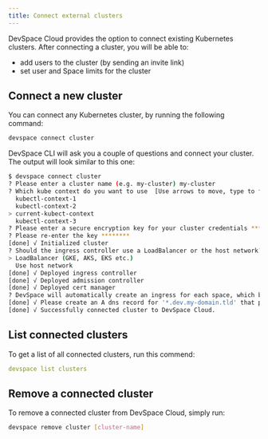 ```yaml
---
title: Connect external clusters
---
```


DevSpace Cloud provides the option to connect existing Kubernetes clusters. After connecting a cluster, you will be able to:
- add users to the cluster (by sending an invite link)
- set user and Space limits for the cluster

## Connect a new cluster
You can connect any Kubernetes cluster, by running the following command:
```bash
devspace connect cluster
```

DevSpace CLI will ask you a couple of questions and connect your cluster. The output will look similar to this one:
```bash
$ devspace connect cluster    
? Please enter a cluster name (e.g. my-cluster) my-cluster
? Which kube context do you want to use  [Use arrows to move, type to filter]
  kubectl-context-1
  kubectl-context-2
> current-kubect-context
  kubectl-context-3
? Please enter a secure encryption key for your cluster credentials ******** # Choose a password-like key for encrypting your cluster credentials
? Please re-enter the key ********                    
[done] √ Initialized cluster
? Should the ingress controller use a LoadBalancer or the host network?  [Use arrows to move, type to filter]
> LoadBalancer (GKE, AKS, EKS etc.)                   
  Use host network
[done] √ Deployed ingress controller                  
[done] √ Deployed admission controller                
[done] √ Deployed cert manager                        
? DevSpace will automatically create an ingress for each space, which base domain do you want to use for the created space? DevSpace will automatically create an ingress for each space, which base domain do you want to use for the created spaces? (e.g. users.test.com) dev.my-domain.tld
[done] √ Please create an A dns record for '*.dev.my-domain.tld' that points to external-ip of loadbalancer service 'devspace-cloud/nginx-ingress-controller'. Run `kubectl get svc nginx-ingress-controller -n devspace-cloud` to view the service
[done] √ Successfully connected cluster to DevSpace Cloud.
```

## List connected clusters
To get a list of all connected clusters, run this commend:
```yaml
devspace list clusters
```

## Remove a connected cluster
To remove a connected cluster from DevSpace Cloud, simply run:
```bash
devspace remove cluster [cluster-name]
```
